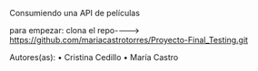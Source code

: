 Consumiendo una API de películas

para empezar:
clona el repo----> https://github.com/mariacastrotorres/Proyecto-Final_Testing.git

Autores(as):
•	Cristina Cedillo
•	María Castro

